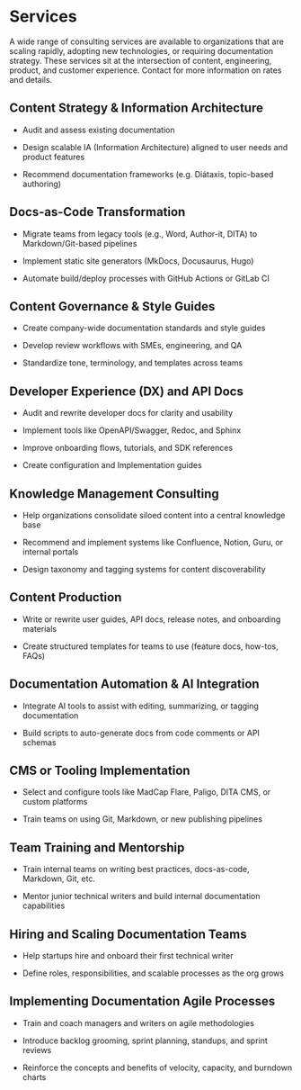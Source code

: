 # Services

A wide range of consulting services are available to organizations that are scaling rapidly, adopting new technologies, or requiring documentation strategy. These services sit at the intersection of content, engineering, product, and customer experience. Contact for more information on rates and details. 

## Content Strategy & Information Architecture

* Audit and assess existing documentation

* Design scalable IA (Information Architecture) aligned to user needs and product features

* Recommend documentation frameworks (e.g. Diátaxis, topic-based authoring)

## Docs-as-Code Transformation

* Migrate teams from legacy tools (e.g., Word, Author-it, DITA) to Markdown/Git-based pipelines

* Implement static site generators (MkDocs, Docusaurus, Hugo)

* Automate build/deploy processes with GitHub Actions or GitLab CI

## Content Governance & Style Guides

* Create company-wide documentation standards and style guides

* Develop review workflows with SMEs, engineering, and QA

* Standardize tone, terminology, and templates across teams

## Developer Experience (DX) and API Docs

* Audit and rewrite developer docs for clarity and usability

* Implement tools like OpenAPI/Swagger, Redoc, and Sphinx

* Improve onboarding flows, tutorials, and SDK references

* Create configuration and Implementation guides

## Knowledge Management Consulting

* Help organizations consolidate siloed content into a central knowledge base

* Recommend and implement systems like Confluence, Notion, Guru, or internal portals

* Design taxonomy and tagging systems for content discoverability

## Content Production

* Write or rewrite user guides, API docs, release notes, and onboarding materials

* Create structured templates for teams to use (feature docs, how-tos, FAQs)

## Documentation Automation & AI Integration

* Integrate AI tools to assist with editing, summarizing, or tagging documentation

* Build scripts to auto-generate docs from code comments or API schemas

## CMS or Tooling Implementation

* Select and configure tools like MadCap Flare, Paligo, DITA CMS, or custom platforms

* Train teams on using Git, Markdown, or new publishing pipelines

## Team Training and Mentorship

* Train internal teams on writing best practices, docs-as-code, Markdown, Git, etc.

* Mentor junior technical writers and build internal documentation capabilities

## Hiring and Scaling Documentation Teams

* Help startups hire and onboard their first technical writer

* Define roles, responsibilities, and scalable processes as the org grows

## Implementing Documentation Agile Processes

* Train and coach managers and writers on agile methodologies
  
* Introduce backlog grooming, sprint planning, standups, and sprint reviews
  
* Reinforce the concepts and benefits of velocity, capacity, and burndown charts


